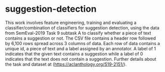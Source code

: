 # suggestion-detection
This work involves feature engineering, training and evaluating a classifier/combination of classifiers for suggestion detection, using the data from SemEval-2019 Task 9 subtask A to classify whether a piece of text contains a suggestion or not.   The CSV file contains a header row followed by 6,100 rows spread across 3 columns of data. Each row of data contains a unique id, a piece of text and a label assigned by an annotator. A label of $1$ indicates that the given text contains a suggestion while a label of $0$ indicates that the text does not contain a suggestion. Further details about the task and dataset at (https://aclanthology.org/S19-2151/).
